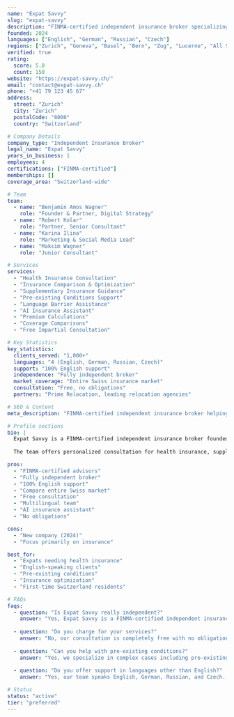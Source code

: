 ```yaml
---
name: "Expat Savvy"
slug: "expat-savvy"
description: "FINMA-certified independent insurance broker specializing in comprehensive health insurance solutions and financial services for expatriates relocating to Switzerland."
founded: 2024
languages: ["English", "German", "Russian", "Czech"]
regions: ["Zurich", "Geneva", "Basel", "Bern", "Zug", "Lucerne", "All Switzerland"]
verified: true
rating:
  score: 5.0
  count: 150
website: "https://expat-savvy.ch/"
email: "contact@expat-savvy.ch"
phone: "+41 79 123 45 67"
address:
  street: "Zurich"
  city: "Zurich"
  postalCode: "8000"
  country: "Switzerland"

# Company Details
company_type: "Independent Insurance Broker"
legal_name: "Expat Savvy"
years_in_business: 1
employees: 4
certifications: ["FINMA-certified"]
memberships: []
coverage_area: "Switzerland-wide"

# Team
team:
  - name: "Benjamin Amos Wagner"
    role: "Founder & Partner, Digital Strategy"
  - name: "Robert Kolar"
    role: "Partner, Senior Consultant"
  - name: "Karina Ilina"
    role: "Marketing & Social Media Lead"
  - name: "Maksim Wagner"
    role: "Junior Consultant"

# Services
services:
  - "Health Insurance Consultation"
  - "Insurance Comparison & Optimization"
  - "Supplementary Insurance Guidance"
  - "Pre-existing Conditions Support"
  - "Language Barrier Assistance"
  - "AI Insurance Assistant"
  - "Premium Calculations"
  - "Coverage Comparisons"
  - "Free Impartial Consultation"

# Key Statistics
key_statistics:
  clients_served: "1,000+"
  languages: "4 (English, German, Russian, Czech)"
  support: "100% English support"
  independence: "Fully independent broker"
  market_coverage: "Entire Swiss insurance market"
  consultation: "Free, no obligations"
  partners: "Prime Relocation, leading relocation agencies"

# SEO & Content
meta_description: "FINMA-certified independent insurance broker helping expats find the best health insurance in Switzerland. Free consultation, 100% English support, compare entire Swiss market."

# Profile sections
bio: |
  Expat Savvy is a FINMA-certified independent insurance broker founded by Benjamin Amos Wagner, specializing in comprehensive health insurance solutions and financial services for expatriates relocating to Switzerland. With over 20 years of combined industry experience and having served 1,000+ happy clients, Expat Savvy provides fully independent advice comparing the entire Swiss insurance market.
  
  The team offers personalized consultation for health insurance, supplementary coverage, special situations (pre-existing conditions, language barriers), and insurance optimization. With 100% English support and multilingual capabilities, Expat Savvy collaborates with leading relocation agencies including Prime Relocation to provide seamless insurance integration for relocating professionals.

pros:
  - "FINMA-certified advisors"
  - "Fully independent broker"
  - "100% English support"
  - "Compare entire Swiss market"
  - "Free consultation"
  - "Multilingual team"
  - "AI insurance assistant"
  - "No obligations"

cons:
  - "New company (2024)"
  - "Focus primarily on insurance"

best_for:
  - "Expats needing health insurance"
  - "English-speaking clients"
  - "Pre-existing conditions"
  - "Insurance optimization"
  - "First-time Switzerland residents"

# FAQs
faqs:
  - question: "Is Expat Savvy really independent?"
    answer: "Yes, Expat Savvy is a FINMA-certified independent insurance broker. We compare the entire Swiss insurance market and receive no commissions that would bias our recommendations. Our advice is completely impartial."
  
  - question: "Do you charge for your services?"
    answer: "No, our consultation is completely free with no obligations. We're compensated by insurance companies, but this doesn't affect our independence or recommendations."
  
  - question: "Can you help with pre-existing conditions?"
    answer: "Yes, we specialize in complex cases including pre-existing conditions. We'll help you find the best coverage options and navigate the Swiss health insurance system."
  
  - question: "Do you offer support in languages other than English?"
    answer: "Yes, our team speaks English, German, Russian, and Czech. We provide 100% English support and can assist in multiple languages."

# Status
status: "active"
tier: "preferred"
---
```


